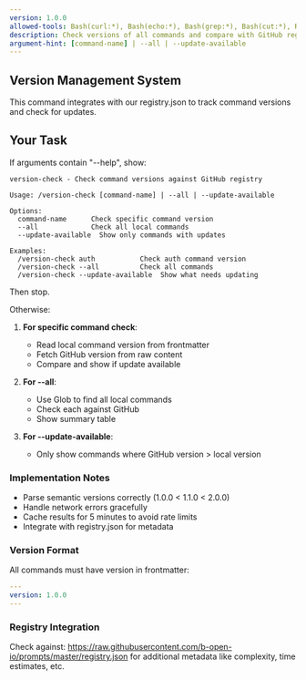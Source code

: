 ```yaml
---
version: 1.0.0
allowed-tools: Bash(curl:*), Bash(echo:*), Bash(grep:*), Bash(cut:*), Read, Grep
description: Check versions of all commands and compare with GitHub registry
argument-hint: [command-name] | --all | --update-available
---
```


## Version Management System

This command integrates with our registry.json to track command versions and check for updates.

## Your Task

If arguments contain "--help", show:
```
version-check - Check command versions against GitHub registry

Usage: /version-check [command-name] | --all | --update-available

Options:
  command-name      Check specific command version
  --all             Check all local commands
  --update-available  Show only commands with updates

Examples:
  /version-check auth           Check auth command version
  /version-check --all          Check all commands
  /version-check --update-available  Show what needs updating
```
Then stop.

Otherwise:

1. **For specific command check**:
   - Read local command version from frontmatter
   - Fetch GitHub version from raw content
   - Compare and show if update available

2. **For --all**:
   - Use Glob to find all local commands
   - Check each against GitHub
   - Show summary table

3. **For --update-available**:
   - Only show commands where GitHub version > local version

### Implementation Notes

- Parse semantic versions correctly (1.0.0 < 1.1.0 < 2.0.0)
- Handle network errors gracefully
- Cache results for 5 minutes to avoid rate limits
- Integrate with registry.json for metadata

### Version Format
All commands must have version in frontmatter:
```yaml
---
version: 1.0.0
---
```

### Registry Integration
Check against: https://raw.githubusercontent.com/b-open-io/prompts/master/registry.json
for additional metadata like complexity, time estimates, etc.